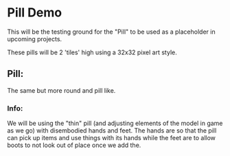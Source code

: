 # Pill Demo

This will be the testing ground for the "Pill" to be used as a placeholder in upcoming projects. 

These pills will be 2 'tiles' high using a 32x32 pixel art style.

## Pill:

The same but more round and pill like.

### Info:

We will be using the "thin" pill (and adjusting elements of the model in game as we go) with disembodied hands and feet. The hands are so that the pill can pick up items and use things with its hands while the feet are to allow boots to not look out of place once we add the.